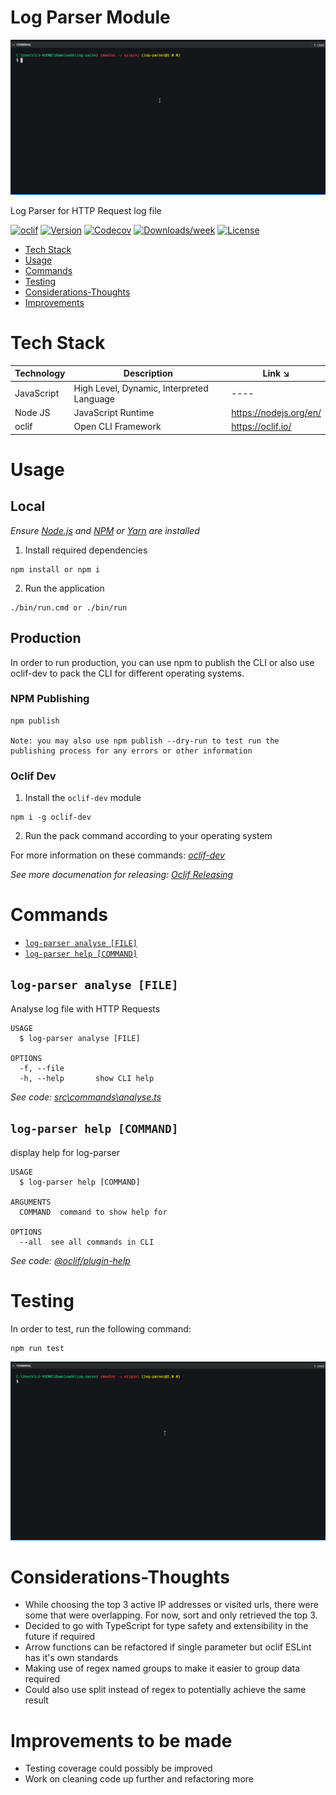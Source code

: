 Log Parser Module
==========

![Log Parser Demo](assets/log-parsing.gif)

Log Parser for HTTP Request log file

[![oclif](https://img.shields.io/badge/cli-oclif-brightgreen.svg)](https://oclif.io)
[![Version](https://img.shields.io/npm/v/log-parser.svg)](https://npmjs.org/package/log-parser)
[![Codecov](https://codecov.io/gh/luvuong-le/log-parser-digio/branch/master/graph/badge.svg)](https://codecov.io/gh/luvuong-le/log-parser-digio)
[![Downloads/week](https://img.shields.io/npm/dw/log-parser.svg)](https://npmjs.org/package/log-parser)
[![License](https://img.shields.io/npm/l/log-parser.svg)](https://github.com/luvuong-le/log-parser-digio/blob/master/package.json)

* [Tech Stack](#tech-stack)
* [Usage](#usage)
* [Commands](#commands)
* [Testing](#testing)
* [Considerations-Thoughts](#considerations-thoughts)
* [Improvements](#improvements-to-be-made)

# Tech Stack

| Technology | Description                                                                     | Link ↘️                 |
|------------|---------------------------------------------------------------------------------|------------------------|
| JavaScript | High Level, Dynamic, Interpreted Language                                       | ----                   |
| Node JS    | JavaScript Runtime                                                              | https://nodejs.org/en/ |
| oclif   | Open CLI Framework                                                              | https://oclif.io/ |

# Usage

## Local

_Ensure [Node.js](https://nodejs.org/en/) and [NPM](https://www.npmjs.com/) or [Yarn](https://yarnpkg.com/) are installed_

1. Install required dependencies

```
npm install or npm i
```

2. Run the application

```
./bin/run.cmd or ./bin/run 
```

## Production

In order to run production, you can use npm to publish the CLI or also use oclif-dev to pack the CLI for different operating systems. 

### NPM Publishing

```
npm publish

Note: you may also use npm publish --dry-run to test run the publishing process for any errors or other information
```

### Oclif Dev

1. Install the `oclif-dev` module

```
npm i -g oclif-dev
```

2. Run the pack command according to your operating system

For more information on these commands: _[oclif-dev](https://github.com/oclif/dev-cli)_


_See more documenation for releasing: [Oclif Releasing](https://oclif.io/docs/releasing)_

# Commands
* [`log-parser analyse [FILE]`](#log-parser-analyse-file)
* [`log-parser help [COMMAND]`](#log-parser-help-command)

## `log-parser analyse [FILE]`

Analyse log file with HTTP Requests

```
USAGE
  $ log-parser analyse [FILE]

OPTIONS
  -f, --file
  -h, --help       show CLI help
```

_See code: [src\commands\analyse.ts](https://github.com/luvuong-le/log-parser-digio/blob/v0.0.0/src\commands\analyse.ts)_

## `log-parser help [COMMAND]`

display help for log-parser

```
USAGE
  $ log-parser help [COMMAND]

ARGUMENTS
  COMMAND  command to show help for

OPTIONS
  --all  see all commands in CLI
```

_See code: [@oclif/plugin-help](https://github.com/oclif/plugin-help/blob/v3.2.0/src\commands\help.ts)_

# Testing

In order to test, run the following command: 

```
npm run test
```

![Testing Demo](assets/log-parsing-tests.gif)

# Considerations-Thoughts

- While choosing the top 3 active IP addresses or visited urls, there were some that were overlapping. For now, sort and only retrieved the top 3.
- Decided to go with TypeScript for type safety and extensibility in the future if required
- Arrow functions can be refactored if single parameter but oclif ESLint has it's own standards
- Making use of regex named groups to make it easier to group data required
- Could also use split instead of regex to potentially achieve the same result

# Improvements to be made

- Testing coverage could possibly be improved
- Work on cleaning code up further and refactoring more
